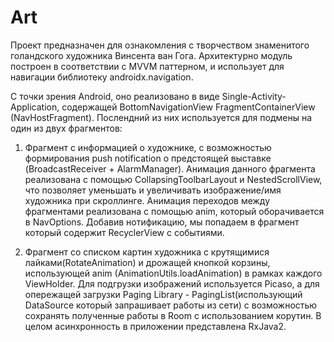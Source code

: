 # Art

Проект предназначен для ознакомления с творчеством знаменитого голандского художника Винсента ван Гога. Архитектурно модуль построен в соответствии с MVVM паттерном, и  использует для навигации библиотеку androidx.navigation. 

С точки зрения Android, оно реализовано в виде Single-Activity-Application, содержащей BottomNavigationView FragmentContainerView (NavHostFragment). Послендний из них используется для подмены на один из двух фрагментов: 

1. Фрагмент с информацией о художнике, с возможностью формирования push notification о предстоящей выставке (BroadcastReceiver + AlarmManager). Анимация данного фрагмента реализована с помощью CollapsingToolbarLayout и NestedScrollView, что позволяет уменьшать и увеличивать изображение/имя художника при скроллинге. Анимация переходов между фрагментами реализована с помощью anim, который оборачивается в NavOptions.  Добавив нотификацию, мы попадаем в фрагмент который содержит RecyclerView с событиями.

2. Фрагмент со списком картин художника с крутящимися лайками(RotateAnimation) и дрожащей кнопкой корзины, использующей anim (AnimationUtils.loadAnimation) в рамках каждого ViewHolder. Для подгрузки изображений используется Picaso, а для опережащей загрузки Paging Library - PagingList(использующий DataSource который запрашивает работы из сети) с возможностью сохранять полученные работы в Room с использованием корутин. В целом асинхронность в приложении представлена RxJava2. 
